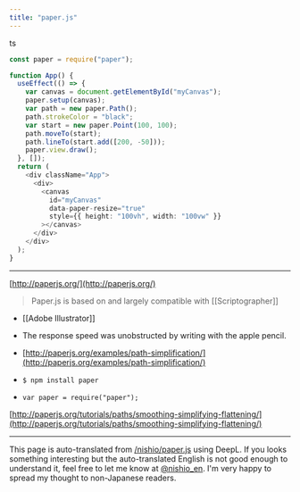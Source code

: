 ```yaml
---
title: "paper.js"
---
```


ts

```typescript
const paper = require("paper");

function App() {
  useEffect(() => {
    var canvas = document.getElementById("myCanvas");
    paper.setup(canvas);
    var path = new paper.Path();
    path.strokeColor = "black";
    var start = new paper.Point(100, 100);
    path.moveTo(start);
    path.lineTo(start.add([200, -50]));
    paper.view.draw();
  }, []);
  return (
    <div className="App">
      <div>
        <canvas
          id="myCanvas"
          data-paper-resize="true"
          style={{ height: "100vh", width: "100vw" }}
        ></canvas>
      </div>
    </div>
  );
}
```



---
[http://paperjs.org/](http://paperjs.org/)

> Paper.js is based on and largely compatible with [[Scriptographer]]
- [[Adobe Illustrator]]

- The response speed was unobstructed by writing with the apple pencil.
- [http://paperjs.org/examples/path-simplification/](http://paperjs.org/examples/path-simplification/)

- `$ npm install paper`
- `var paper = require("paper");`

[http://paperjs.org/tutorials/paths/smoothing-simplifying-flattening/](http://paperjs.org/tutorials/paths/smoothing-simplifying-flattening/)

---
This page is auto-translated from [/nishio/paper.js](https://scrapbox.io/nishio/paper.js) using DeepL. If you looks something interesting but the auto-translated English is not good enough to understand it, feel free to let me know at [@nishio_en](https://twitter.com/nishio_en). I'm very happy to spread my thought to non-Japanese readers.